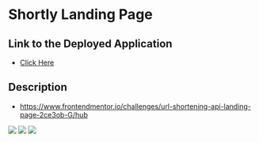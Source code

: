 # Shortly Landing Page

## Link to the Deployed Application
* [Click Here](https://shortly-url-fe-mentor.netlify.app/)

## Description
* https://www.frontendmentor.io/challenges/url-shortening-api-landing-page-2ce3ob-G/hub

<img src="/images/Screenshot 2024-09-02 at 1.16.29 PM.png">
<img src="/images/Screenshot 2024-09-02 at 1.16.36 PM.png">
<img src="/images/Screenshot 2024-09-02 at 1.16.42 PM.png">